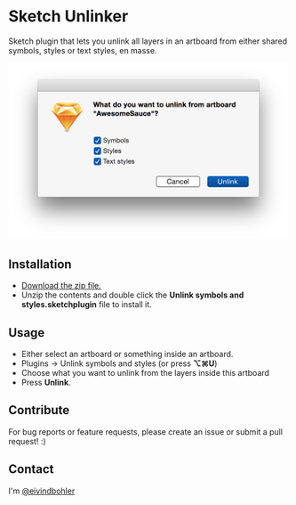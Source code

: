 # Sketch Unlinker

Sketch plugin that lets you unlink all layers in an artboard from either shared symbols, styles or text styles, en masse.

![Example screenshot](https://github.com/eivindbohler/Sketch-Unlinker/blob/master/screenshot01.png)

## Installation

* [Download the zip file.](https://github.com/eivindbohler/Sketch-Unlinker/archive/master.zip)
* Unzip the contents and double click the **Unlink symbols and styles.sketchplugin** file to install it.

## Usage

* Either select an artboard or something inside an artboard.
* Plugins -> Unlink symbols and styles (or press **⌥⌘U**)
* Choose what you want to unlink from the layers inside this artboard
* Press **Unlink**.

## Contribute

For bug reports or feature requests, please create an issue or submit a pull request! :)

## Contact

I'm [@eivindbohler](https://twitter.com/eivindbohler)
